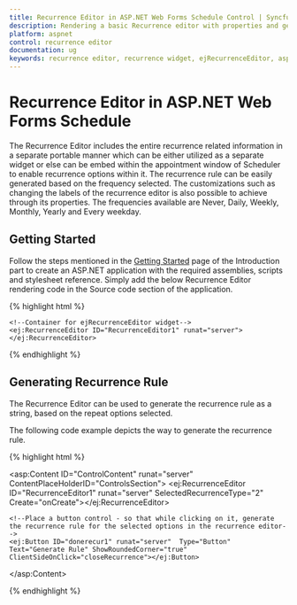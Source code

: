 ```yaml
---
title: Recurrence Editor in ASP.NET Web Forms Schedule Control | Syncfusion 	
description: Rendering a basic Recurrence editor with properties and generate the recurrence rule for Recurrence editor.
platform: aspnet
control: recurrence editor
documentation: ug
keywords: recurrence editor, recurrence widget, ejRecurrenceEditor, aspnet recurrence editor
---
```

# Recurrence Editor in ASP.NET Web Forms Schedule

The Recurrence Editor includes the entire recurrence related information in a separate portable manner which can be either utilized as a separate widget or else can be embed within the appointment window of Scheduler to enable recurrence options within it. The recurrence rule can be easily generated based on the frequency selected. The customizations such as changing the labels of the recurrence editor is also possible to achieve through its properties. The frequencies available are Never, Daily, Weekly, Monthly, Yearly and Every weekday.

## Getting Started

Follow the steps mentioned in the [Getting Started](http://help.syncfusion.com/aspnet/getting-started#manual-integration-of-syncfusion-aspnet-controls-into-the-newexisting-application) page of the Introduction part to create an ASP.NET application with the required assemblies, scripts and stylesheet reference. Simply add the below Recurrence Editor rendering code in the Source code section of the application.

{% highlight html %}

    <!--Container for ejRecurrenceEditor widget-->
    <ej:RecurrenceEditor ID="RecurrenceEditor1" runat="server"></ej:RecurrenceEditor>

{% endhighlight %}

## Generating Recurrence Rule

The Recurrence Editor can be used to generate the recurrence rule as a string, based on the repeat options selected.

The following code example depicts the way to generate the recurrence rule.

{% highlight html %}

<!--Container for ejRecurrenceEditor widget-->
<asp:Content ID="ControlContent" runat="server" ContentPlaceHolderID="ControlsSection">
    <ej:RecurrenceEditor ID="RecurrenceEditor1" runat="server" SelectedRecurrenceType="2" Create="onCreate"></ej:RecurrenceEditor>
    
    <!--Place a button control - so that while clicking on it, generate the recurrence rule for the selected options in the recurrence editor-->
    <ej:Button ID="donerecur1" runat="server"  Type="Button" Text="Generate Rule" ShowRoundedCorner="true" ClientSideOnClick="closeRecurrence"></ej:Button>
</asp:Content>

<script type="text/javascript">
    function onCreate() {
        this.element.find("#RecurrenceType_Wrapper").css("width", "33%");
    }
    function closeRecurrence() {
        var obj = $("#RecurrenceEditor1").data("ejRecurrenceEditor");        
        alert(obj.getRecurrenceRule());
    }
 </script>

{% endhighlight %}
